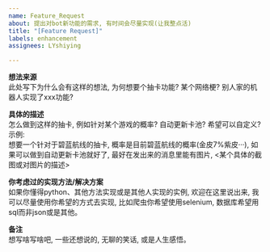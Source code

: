 ```yaml
---
name: Feature_Request
about: 提出对bot新功能的需求, 有时间会尽量实现(让我整点活)
title: "[Feature Request]"
labels: enhancement
assignees: LYshiying

---
```


**想法来源**  
此处写下为什么会有这样的想法, 为何想要个抽卡功能? 某个网络梗? 别人家的机器人实现了xxx功能?

**具体的描述**  
怎么做到这样的抽卡, 例如针对某个游戏的概率? 自动更新卡池? 希望可以自定义?  
示例:  
想要一个针对于碧蓝航线的抽卡, 概率是目前碧蓝航线的概率(金皮7%紫皮···), 如果可以做到自动更新卡池就好了, 最好在发出来的消息里能有图片, <某个具体的截图或对图片的描述>

**你考虑过的实现方法/解决方案**  
如果你懂得python、其他方法实现或是其他人实现的实例, 欢迎在这里说出来, 我可以尽量使用你希望的方式去实现, 比如爬虫你希望使用selenium, 数据库希望用sql而非json或是其他。

**备注**  
想写啥写啥吧, 一些还想说的, 无聊的笑话, 或是人生感悟。
